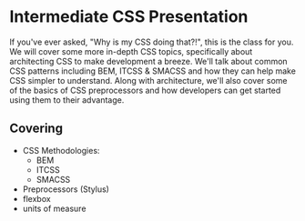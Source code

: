 # Intermediate CSS Presentation

If you've ever asked, "Why is my CSS doing that?!", this is the class for you. We will cover some more in-depth CSS topics, specifically about architecting CSS to make development a breeze. We'll talk about common CSS patterns including BEM, ITCSS & SMACSS and how they can help make CSS simpler to understand. Along with architecture, we'll also cover some of the basics of CSS preprocessors and how developers can get started using them to their advantage.

## Covering

* CSS Methodologies:
  * BEM
  * ITCSS
  * SMACSS
* Preprocessors (Stylus)
* flexbox
* units of measure